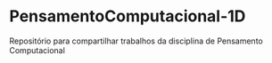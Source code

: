 # PensamentoComputacional-1D
Repositório para compartilhar trabalhos da disciplina de Pensamento Computacional
